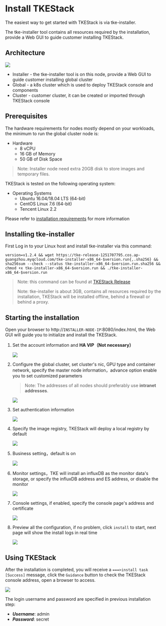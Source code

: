 # Install TKEStack

The easiest way to get started with TKEStack is via tke-installer.

The tke-installer tool contains all resources required by the installation, provide a Web GUI to guide customer installing TKEStack.

## Architecture

![](../../images/TKEStackHighLevelArchitecture@2x.png)

* Installer -  the tke-installer tool is on this node, provide a Web GUI to guide customer installing global cluster
* Global -  a k8s cluster which is used to deploy TKEStack console and components
* Cluster -  customer cluster, it can be created or imported through TKEStack console

## Prerequisites

The hardware requirements for nodes mostly depend on your workloads, the minimum to run the global cluster node is:

* Hardware
  * 8 vCPU
  * 16 GB of Memory
  * 50 GB of Disk Space

> Note: Installer node need extra 20GB disk to store images and temporary files.

TKEStack is tested on the following operating system:

* Operating Systems
  * Ubuntu 16.04/18.04  LTS (64-bit)
  * CentOS Linux 7.6 (64-bit)
  * Tencent Linux 2.2 

Please refer to [ installation requirements](docs/guide/zh-CN/installation/installation-requirement.md) for more information


## Installing tke-installer

First Log in to your Linux host and install tke-installer via this command:

    version=v1.2.4 && wget https://tke-release-1251707795.cos.ap-guangzhou.myqcloud.com/tke-installer-x86_64-$version.run{,.sha256} && sha256sum --check --status tke-installer-x86_64-$version.run.sha256 && chmod +x tke-installer-x86_64-$version.run && ./tke-installer-x86_64-$version.run

> Note: this command can be found at [TKEStack Release](https://github.com/tkestack/tke/releases)
>
> Note: tke-installer is about 3GB, contains all resources required by the installation, TKEStack will be installed offline, behind a firewall or behind a proxy.


## Starting the installation

Open your browser to http://`INSTALLER-NODE-IP`:8080/index.html, the Web GUI will guide you to initialize and install the TKEStack.

1. Set the account information and **HA VIP（Not necessary）**
  
   ![](../../images/step-1.png)
  
2. Configure the global cluster, set cluster's nic, GPU type and container network, specify the master node information，advance option enable you to set customized parameters

   > Note: The addresses of all nodes should preferably use **intranet addresses**.

   ![](../../images/step-2.png)

3. Set authentication information

   ![](../../images/step-3.png)

4. Specify the image registry, TKEStack will deploy a local registry by default

   ![](../../images/step-4.png)

5. Business setting，default is on

   ![](../../images/step-5.png)

6. Monitor settings，TKE will install an influxDB as the monitor data's storage, or specify the influxDB address and ES address, or disable the monitor

   ![](../../images/step-6.png)

7. Console settings, if enabled, specify the console page's address and certificate

   ![](../../images/step-7.png)

8. Preview all the configuration, if no problem, click `install` to start, next page will show the install logs in real time

   ![](../../images/step-8.png)


## Using TKEStack

After the installation is completed, you will receive a `===>install task [Success]` message, click the `Guidance` button to check the TKEStack console address, open a browser to access.

   ![](../../images/step-9.png)

The login username and password are specified in previous installation step:

  * ***Username***: admin
  * ***Password***: secret
